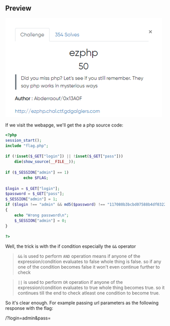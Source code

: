 ## Preview

![](./img/pre.png)


If we visit the webapge, we'll get the a php source code:

```php
<?php
session_start();
include "flag.php";

if (!isset($_GET["login"]) || !isset($_GET["pass"]))
    die(show_source(__FILE__));

if ($_SESSION["admin"] == 1)
        echo $FLAG;

$login = $_GET["login"];
$password = $_GET["pass"];
$_SESSION["admin"] = 1;
if ($login !== "admin" && md5($password) !== "117080b3bcbd07588b4df032280f46a5")
{
    echo "Wrong password\n";
    $_SESSION["admin"] = 0;
}

?>
```

Well, the trick is with the if condition especially the `&&` operator 

> `&&` is used to perform `AND` operation means if anyone of the expression/condition evaluates to false whole thing is false.
so if any one of the condition becomes false it won't even continue further to check 


> `||` is used to perform `OR` operation if anyone of the expression/condition evaluates to true whole thing becomes true.
so it continues till the end to check atleast one condition to become true.

So it's clear enough. For example passing url parameters as the following response with the flag:

/?login=admin&pass=
